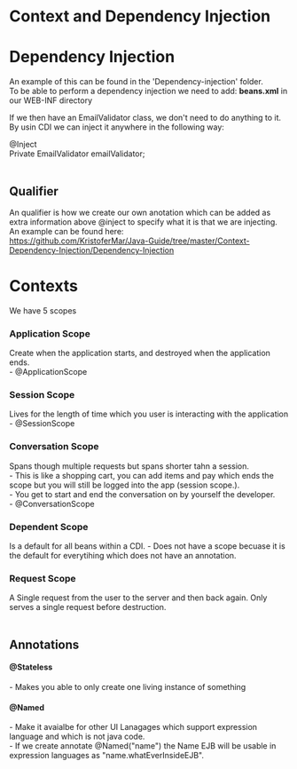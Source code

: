 # Context and Dependency Injection

<h1>Dependency Injection</h1>
An example of this can be found in the 'Dependency-injection' folder. <br>
To be able to perform a dependency injection we need to add: <b>beans.xml</b> in our WEB-INF directory <br>

If we then have an EmailValidator class, we don't need to do anything to it. By usin CDI we can inject it anywhere in the following way: <br>

@Inject <br>
Private EmailValidator emailValidator;<br><br>

<h2>Qualifier</h2>
An qualifier is how we create our own anotation which can be added as extra information above @inject to specify what it is that we are injecting. <br>
An example can be found here: <br>
<a href="https://github.com/KristoferMar/Java-Guide/tree/master/Context-Dependency-Injection/Dependency-Injection
" target="_blank">https://github.com/KristoferMar/Java-Guide/tree/master/Context-Dependency-Injection/Dependency-Injection</a><br>

<h1>Contexts </h1>

We have 5 scopes <br>

<h3>Application Scope </h3>
Create when the application starts, and destroyed when the application ends. <br>
- @ApplicationScope <br>

<h3>Session Scope</h3>
Lives for the length of time which you user is interacting with the application <br>
- @SessionScope

<h3>Conversation Scope</h3>
Spans though multiple requests but spans shorter tahn a session. <br>
- This is like a shopping cart, you can add items and pay which ends the scope but you will still be logged into the app (session scope.). <br>
- You get to start and end the conversation on by yourself the developer. <br>
- @ConversationScope

<h3>Dependent Scope</h3>
Is a default for all beans within a CDI.
- Does not have a scope becuase it is the default for everytihing which does not have an annotation. <br>

<h3>Request Scope</h3>
A Single request from the user to the server and then back again. Only serves a single request before destruction. <br>

<br>
<h2>Annotations</h2>

<h4>@Stateless</h4>
- Makes you able to only create one living instance of something <br>

<h4>@Named</h4>
- Make it avaialbe for other UI Lanagages which support expression language and which is not java code. <br>
- If we create annotate @Named("name") the Name EJB will be usable in expression languages as "name.whatEverInsideEJB".<br>

